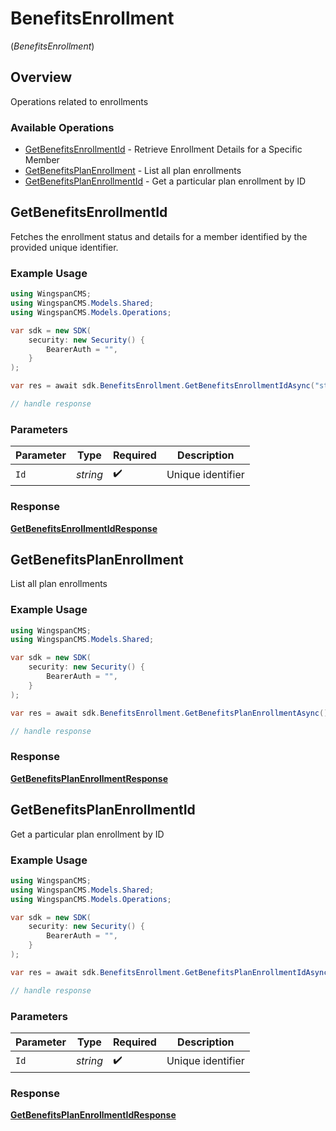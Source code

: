 # BenefitsEnrollment
(*BenefitsEnrollment*)

## Overview

Operations related to enrollments

### Available Operations

* [GetBenefitsEnrollmentId](#getbenefitsenrollmentid) - Retrieve Enrollment Details for a Specific Member
* [GetBenefitsPlanEnrollment](#getbenefitsplanenrollment) - List all plan enrollments
* [GetBenefitsPlanEnrollmentId](#getbenefitsplanenrollmentid) - Get a particular plan enrollment by ID

## GetBenefitsEnrollmentId

Fetches the enrollment status and details for a member identified by the provided unique identifier.

### Example Usage

```csharp
using WingspanCMS;
using WingspanCMS.Models.Shared;
using WingspanCMS.Models.Operations;

var sdk = new SDK(
    security: new Security() {
        BearerAuth = "",
    }
);

var res = await sdk.BenefitsEnrollment.GetBenefitsEnrollmentIdAsync("string");

// handle response
```

### Parameters

| Parameter          | Type               | Required           | Description        |
| ------------------ | ------------------ | ------------------ | ------------------ |
| `Id`               | *string*           | :heavy_check_mark: | Unique identifier  |


### Response

**[GetBenefitsEnrollmentIdResponse](../../Models/Operations/GetBenefitsEnrollmentIdResponse.md)**


## GetBenefitsPlanEnrollment

List all plan enrollments

### Example Usage

```csharp
using WingspanCMS;
using WingspanCMS.Models.Shared;

var sdk = new SDK(
    security: new Security() {
        BearerAuth = "",
    }
);

var res = await sdk.BenefitsEnrollment.GetBenefitsPlanEnrollmentAsync();

// handle response
```


### Response

**[GetBenefitsPlanEnrollmentResponse](../../Models/Operations/GetBenefitsPlanEnrollmentResponse.md)**


## GetBenefitsPlanEnrollmentId

Get a particular plan enrollment by ID

### Example Usage

```csharp
using WingspanCMS;
using WingspanCMS.Models.Shared;
using WingspanCMS.Models.Operations;

var sdk = new SDK(
    security: new Security() {
        BearerAuth = "",
    }
);

var res = await sdk.BenefitsEnrollment.GetBenefitsPlanEnrollmentIdAsync("string");

// handle response
```

### Parameters

| Parameter          | Type               | Required           | Description        |
| ------------------ | ------------------ | ------------------ | ------------------ |
| `Id`               | *string*           | :heavy_check_mark: | Unique identifier  |


### Response

**[GetBenefitsPlanEnrollmentIdResponse](../../Models/Operations/GetBenefitsPlanEnrollmentIdResponse.md)**

